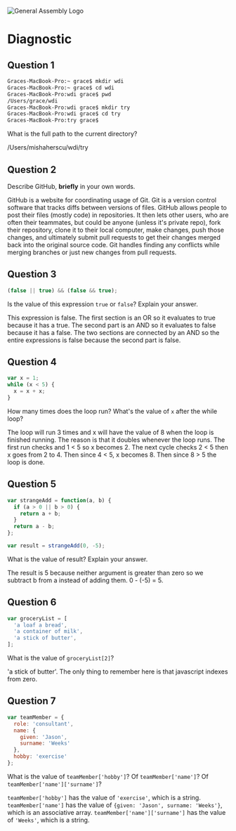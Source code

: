 ![General Assembly Logo](http://i.imgur.com/ke8USTq.png)

# Diagnostic

## Question 1

```sh
Graces-MacBook-Pro:~ grace$ mkdir wdi
Graces-MacBook-Pro:~ grace$ cd wdi
Graces-MacBook-Pro:wdi grace$ pwd
/Users/grace/wdi
Graces-MacBook-Pro:wdi grace$ mkdir try
Graces-MacBook-Pro:wdi grace$ cd try
Graces-MacBook-Pro:try grace$
```

What is the full path to the current directory?

/Users/mishaherscu/wdi/try

## Question 2

Describe GitHub, **briefly** in your own words.

GitHub is a website for coordinating usage of Git. Git is a version control
software that tracks diffs between versions of files. GitHub allows people to
post their files (mostly code) in repositories. It then lets other users,
who are often their teammates, but could be anyone (unless it's private repo),
fork their repository, clone it to their local computer, make changes, push
those changes, and ultimately submit pull requests to get their changes
merged back into the original source code. Git handles finding any conflicts
while merging branches or just new changes from pull requests.

## Question 3

```js
(false || true) && (false && true);
```

Is the value of this expression `true` or `false`?  Explain your answer.

This expression is false. The first section is an OR so it evaluates to true
because it has a true. The second part is an AND so it evaluates to false
because it has a false. The two sections are connected by an AND so the entire
expressions is false because the second part is false.

## Question 4

```js
var x = 1;
while (x < 5) {
  x = x + x;
}
```

How many times does the loop run?  What's the value of `x` after the while loop?

The loop will run 3 times and x will have the value of 8 when the loop is
finished running. The reason is that it doubles whenever the loop runs. The
first run checks and 1 < 5 so x becomes 2. The next cycle checks 2 < 5 then
x goes from 2 to 4. Then since 4 < 5, x becomes 8. Then since 8 > 5 the loop
is done.

## Question 5

```js
var strangeAdd = function(a, b) {
  if (a > 0 || b > 0) {
    return a + b;
  }
  return a - b;
};

var result = strangeAdd(0, -5);
```

What is the value of result?  Explain your answer.

The result is 5 because neither argument is greater than zero so we subtract
b from a instead of adding them. 0 - (-5) = 5.

## Question 6

```js
var groceryList = [
  'a loaf a bread',
  'a container of milk',
  'a stick of butter',
];
```

What is the value of `groceryList[2]`?

'a stick of butter'. The only thing to remember here is that javascript
indexes from zero.

## Question 7

```js
var teamMember = {
  role: 'consultant',
  name: {
    given: 'Jason',
    surname: 'Weeks'
  },
  hobby: 'exercise'
};
```

What is the value of `teamMember['hobby']`?  Of `teamMember['name']`?  Of
`teamMember['name']['surname']`?

`teamMember['hobby']` has the value of `'exercise'`, which is a string.
`teamMember['name']` has the value of `{given: 'Jason', surname: 'Weeks'}`,
which is an associative array.
`teamMember['name']['surname']` has the value of `'Weeks'`, which is a string.
